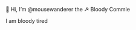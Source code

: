 👋 Hi, I’m @mousewanderer the ☭ Bloody Commie

I am bloody tired
<!---
mousewanderer/mousewanderer is a ✨ special ✨ repository because its `README.md` (this file) appears on your GitHub profile.
You can click the Preview link to take a look at your changes.
--->
